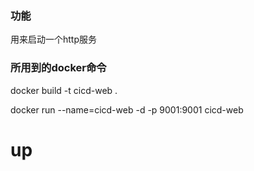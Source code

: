 ### 功能

用来启动一个http服务

### 所用到的docker命令

docker build -t cicd-web .

docker run --name=cicd-web -d -p 9001:9001 cicd-web

# up